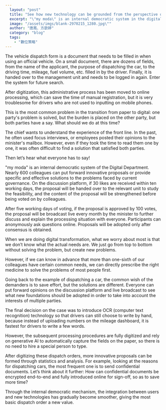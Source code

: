 ```yaml
---
  layout: "post"
  title: "See how new technology can be grounded from the perspective of dispatch orders"
  excerpt: "\"my moda\" is an internal democratic system in the digital department, where nearly 600 colleagues can put forward innovative proposals."
  image: "/assets/imgs/blank-2970215_1280.jpg\""
  author: "唐鳳、方歆婷"
  category: "blog"
  tags: 
    - "數位策略"
---
```



The vehicle dispatch form is a document that needs to be filled in when using an official vehicle. On a small document, there are dozens of fields, from the name of the applicant, the purpose of dispatching the car, to the driving time, mileage, fuel volume, etc. filled in by the driver. Finally, it is handed over to the management unit and needs to be logged in again. Enter the system for future search. 

After digitization, this administrative process has been moved to online processing, which can save the time of manual registration, but it is very troublesome for drivers who are not used to inputting on mobile phones. 

This is the most common problem in the transition from paper to digital: one party's problem is solved, but the burden is placed on the other party, but both parties have a say. What should we do at this time? 

The chief wants to understand the experience of the front line. In the past, he often used focus interviews, or employees posted their opinions to the minister's mailbox. However, even if they took the time to read them one by one, it was often difficult to find a solution that satisfied both parties. 

Then let’s hear what everyone has to say! 

 "my moda" is an internal democratic system of the Digital Department. Nearly 600 colleagues can put forward innovative proposals or provide specific and effective solutions to the problems faced by current governance. On the discussion platform, if 30 likes are received within ten working days, the proposal will be handed over to the relevant unit to study the feasibility, and the content of the proposal will be strengthened before being voted on by colleagues. 

After five working days of voting, if the proposal is approved by 100 votes, the proposal will be broadcast live every month by the minister to further discuss and explain the processing situation with everyone. Participants can anonymously ask questions online. Proposals will be adopted only after consensus is obtained. 

When we are doing digital transformation, what we worry about most is that we don’t know what the actual needs are. We just go from top to bottom without solving the problem, but create new problems. 

However, if we can know in advance that more than one-sixth of our colleagues have certain common needs, we can directly prescribe the right medicine to solve the problems of most people first. 

Going back to the example of dispatching a car, the common wish of the demanders is to save effort, but the solutions are different. Everyone can put forward opinions on the discussion platform and live broadcast to see what new foundations should be adopted in order to take into account the interests of multiple parties. 

The final decision on the case was to introduce OCR (computer text recognition) technology so that drivers can still choose to write by hand, because instead of uploading numbers on the mileage dashboard, it is fastest for drivers to write a few words. 

However, the subsequent processing procedures are fully digitized and rely on generative AI to automatically capture the fields on the paper, so there is no need to hire a special person to type. 

After digitizing these dispatch orders, more innovative proposals can be formed through statistics and analysis. For example, looking at the reasons for dispatching cars, the most frequent one is to send confidential documents. Let’s think about it further: How can confidential documents be encrypted end-to-end and fully introduced online for sign-off, so as to save more time? 

Through the internal democratic mechanism, the integration between users and new technologies has gradually become smoother, giving the most basic dispatch order a new value. 
